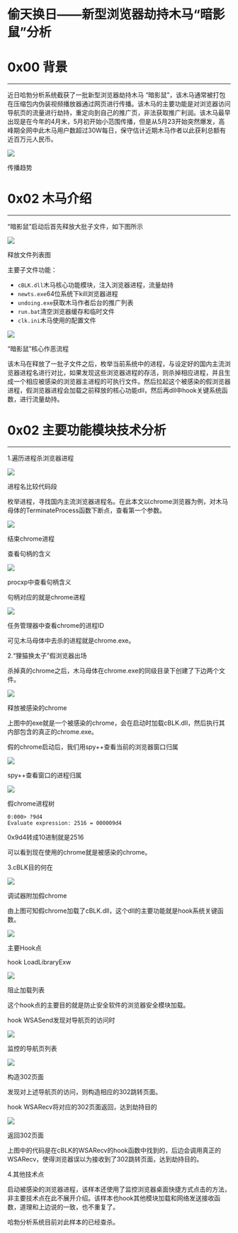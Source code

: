 # 偷天换日——新型浏览器劫持木马“暗影鼠”分析

0x00 背景
=======

* * *

近日哈勃分析系统截获了一批新型浏览器劫持木马 “暗影鼠”，该木马通常被打包在压缩包内伪装视频播放器通过网页进行传播。该木马的主要功能是对浏览器访问导航页的流量进行劫持，重定向到自己的推广页，非法获取推广利润。该木马最早出现是在今年的4月末，5月初开始小范围传播，但是从5月23开始突然爆发，高峰期全网中此木马用户数超过30W每日，保守估计近期木马作者以此获利总额有近百万元人民币。

![](http://drops.javaweb.org/uploads/images/3132f445d10793d49904be78cd21cf8a98bedb56.jpg)

传播趋势

0x02 木马介绍
=========

* * *

“暗影鼠”启动后首先释放大批子文件，如下图所示

![](http://drops.javaweb.org/uploads/images/e42d7f137adc7b814fa7c9d3bcf63e89d127a18e.jpg)

释放文件列表图

主要子文件功能：

*   `cBLK.dll`木马核心功能模块，注入浏览器进程，流量劫持
*   `newts.exe`64位系统下kill浏览器进程
*   `undoing.exe`获取木马作者后台的推广列表
*   `run.bat`清空浏览器缓存和临时文件
*   `clk.ini`木马使用的配置文件

![](http://drops.javaweb.org/uploads/images/a715ca882a2073f12b417d5f082366d1ccde6557.jpg)

“暗影鼠”核心作恶流程

该木马在释放了一批子文件之后，枚举当前系统中的进程，与设定好的国内主流浏览器进程名进行对比，如果发现这些浏览器进程的存活，则杀掉相应进程，并且生成一个相应被感染的浏览器主进程的可执行文件。然后拉起这个被感染的假浏览器进程，假浏览器进程会加载之前释放的核心功能dll，然后再dll中hook关键系统函数，进行流量劫持。

0x02 主要功能模块技术分析
===============

* * *

1.遍历进程杀浏览器进程

![](http://drops.javaweb.org/uploads/images/0de233c0682226f46e8003702bbb1f9168624a54.jpg)

进程名比较代码段

枚举进程，寻找国内主流浏览器进程名。在此本文以chrome浏览器为例，对木马母体的TerminateProcess函数下断点，查看第一个参数。

![](http://drops.javaweb.org/uploads/images/73b1d3a2de0c72efb37c85c2c6bb6ac4c1c6fe27.jpg)

结束chrome进程

查看句柄的含义

![](http://drops.javaweb.org/uploads/images/efe7321db0ce488e62722f92c04115d34ccba22e.jpg)

procxp中查看句柄含义

句柄对应的就是chrome进程

![](http://drops.javaweb.org/uploads/images/ee227d6445f305dc75c9f7b21976d229134a190b.jpg)

任务管理器中查看chrome的进程ID

可见木马母体中去杀的进程就是chrome.exe。

2.“狸猫换太子”假浏览器出场

杀掉真的chrome之后，木马母体在chrome.exe的同级目录下创建了下边两个文件。

![](http://drops.javaweb.org/uploads/images/6ab4478593d0e34edece057720fcfbd4eb80f73e.jpg)

释放被感染的chrome

上图中的exe就是一个被感染的chrome，会在启动时加载cBLK.dll，然后执行其内部包含的真正的chrome.exe。

假的chrome启动后，我们用spy++查看当前的浏览器窗口归属

![](http://drops.javaweb.org/uploads/images/5017e864a68d20c1c00c797d6f858c16369ba861.jpg)

spy++查看窗口的进程归属

![](http://drops.javaweb.org/uploads/images/cfd072ce96330b7249ec92fc2fef7ee43892f9ea.jpg)

假chrome进程树

```
0:000> ?9d4
Evaluate expression: 2516 = 000009d4

```

0x9d4转成10进制就是2516

可以看到现在使用的chrome就是被感染的chrome。

3.cBLK目的何在

![](http://drops.javaweb.org/uploads/images/a257d8ad242d9d4187869142d816e8b5beb1732d.jpg)

调试器附加假chrome

由上图可知假chrome加载了cBLK.dll，这个dll的主要功能就是hook系统关键函数。

![](http://drops.javaweb.org/uploads/images/543c8792d4e0accb72cba8c080113a0e7713327f.jpg)

主要Hook点

hook LoadLibraryExw

![](http://drops.javaweb.org/uploads/images/2916389223c1eaa6ccb1648a117878be0fda0871.jpg)

阻止加载列表

这个hook点的主要目的就是防止安全软件的浏览器安全模块加载。

hook WSASend发现对导航页的访问时

![](http://drops.javaweb.org/uploads/images/9840d1ffb79f548012fd95746389f3c643e7dae3.jpg)

监控的导航页列表

![](http://drops.javaweb.org/uploads/images/348c1bcbb1d790a48d84b8b9ad345a7110f22346.jpg)

构造302页面

发现对上述导航页的访问，则构造相应的302跳转页面。

hook WSARecv将对应的302页面返回，达到劫持目的

![](http://drops.javaweb.org/uploads/images/18d256beb970c0045e5e1f00d0333db1c59b821d.jpg)

返回302页面

上图中的代码是在cBLK的WSARecv的hook函数中找到的，后边会调用真正的WSARecv，使得浏览器误以为接收到了302跳转页面，达到劫持目的。

4.其他技术点

启动被感染的浏览器进程，该样本还使用了监控浏览器桌面快捷方式点击的方法，非主要技术点在此不展开介绍。该样本也hook其他模块加载和网络发送接收函数，道理和上边说的一致，也不重复了。

哈勃分析系统目前对此样本的已经查杀。